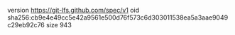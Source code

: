 version https://git-lfs.github.com/spec/v1
oid sha256:cb9e4e49cc5e42a9561e500d76f573c6d303011538ea5a3aae9049c29eb92c76
size 943
